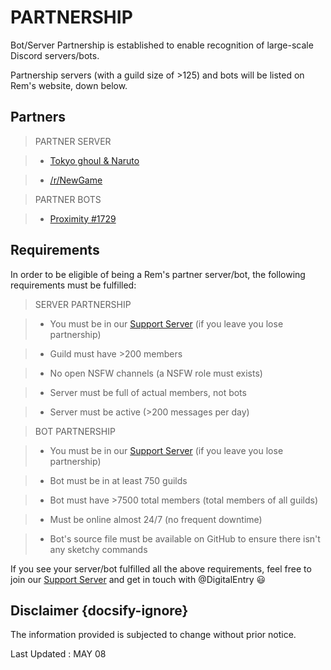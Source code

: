 # PARTNERSHIP
Bot/Server Partnership is established to enable recognition of large-scale Discord servers/bots. 

Partnership servers (with a guild size of >125) and bots will be listed on Rem's website, down below. 

## Partners
> PARTNER SERVER

> - [Tokyo ghoul & Naruto](https://discord.gg/eEdwjEB)

> - [/r/NewGame](https://discord.gg/ZWW5CJw)

<a></a>

> PARTNER BOTS

> - [Proximity #1729](https://discordapp.com/api/oauth2/authorize?client_id=436267894586998791&permissions=8&scope=bot)

## Requirements
In order to be eligible of being a Rem's partner server/bot, the following requirements must be fulfilled: 
> SERVER PARTNERSHIP

> - You must be in our [Support Server](https://discord.gg/ZcZ7b49) (if you leave you lose partnership)

> - Guild must have >200 members

> - No open NSFW channels (a NSFW role must exists)

> - Server must be full of actual members, not bots

> - Server must be active (>200 messages per day)

<a></a>

> BOT PARTNERSHIP

> - You must be in our [Support Server](https://discord.gg/ZcZ7b49) (if you leave you lose partnership)

> - Bot must be in at least 750 guilds

> - Bot must have >7500 total members (total members of all guilds)

> - Must be online almost 24/7 (no frequent downtime)

> - Bot's source file must be available on GitHub to ensure there isn't any sketchy commands

If you see your server/bot fulfilled all the above requirements, feel free to join our [Support Server](https://discord.gg/ZcZ7b49) and get in touch with @DigitalEntry :smiley:

## Disclaimer {docsify-ignore}
The information provided is subjected to change without prior notice. 

Last Updated : MAY 08
